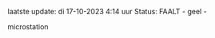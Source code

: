 laatste update: 
di 17-10-2023  4:14   uur 
Status: FAALT - geel - 
<div class="service Y">microstation</div>